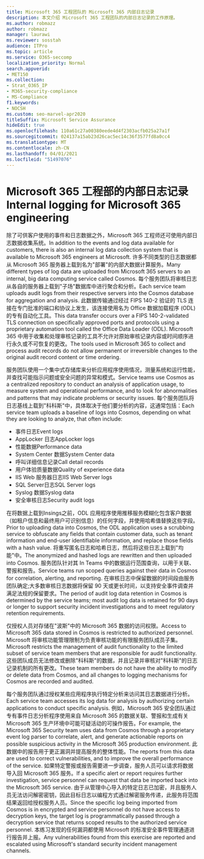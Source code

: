 ```yaml
---
title: Microsoft 365 工程团队的 Microsoft 365 内部日志记录
description: 本文介绍 Microsoft 365 工程团队的内部日志记录的工作原理。
ms.author: robmazz
author: robmazz
manager: laurawi
ms.reviewer: sosstah
audience: ITPro
ms.topic: article
ms.service: O365-seccomp
localization_priority: Normal
search.appverid:
- MET150
ms.collection:
- Strat_O365_IP
- M365-security-compliance
- MS-Compliance
f1.keywords:
- NOCSH
ms.custom: seo-marvel-apr2020
titleSuffix: Microsoft Service Assurance
hideEdit: true
ms.openlocfilehash: 110a61c27a00380eede4d4f2303acfb025a27a1f
ms.sourcegitcommit: 024137a15ab23d26cac5ec14c36f3577fd8a0cc4
ms.translationtype: MT
ms.contentlocale: zh-CN
ms.lasthandoff: 04/01/2021
ms.locfileid: "51497076"
---
```

# <a name="internal-logging-for-microsoft-365-engineering"></a><span data-ttu-id="ef257-103">Microsoft 365 工程部的内部日志记录</span><span class="sxs-lookup"><span data-stu-id="ef257-103">Internal logging for Microsoft 365 engineering</span></span>

<span data-ttu-id="ef257-104">除了可供客户使用的事件和日志数据之外，Microsoft 365 工程师还可使用内部日志数据收集系统。</span><span class="sxs-lookup"><span data-stu-id="ef257-104">In addition to the events and log data available for customers, there is also an internal log data collection system that is available to Microsoft 365 engineers at Microsoft.</span></span> <span data-ttu-id="ef257-105">许多不同类型的日志数据都从 Microsoft 365 服务器上载到名为"部署"的内部大数据计算服务。</span><span class="sxs-lookup"><span data-stu-id="ef257-105">Many different types of log data are uploaded from Microsoft 365 servers to an internal, big data computing service called Cosmos.</span></span> <span data-ttu-id="ef257-106">每个服务团队将审核日志从各自的服务器上载到"子场"数据库中进行聚合和分析。</span><span class="sxs-lookup"><span data-stu-id="ef257-106">Each service team uploads audit logs from their respective servers into the Cosmos database for aggregation and analysis.</span></span> <span data-ttu-id="ef257-107">此数据传输通过经过 FIPS 140-2 验证的 TLS 连接在专门批准的端口和协议上发生，该连接使用名为 Office 数据加载程序 (ODL) 的专有自动化工具。</span><span class="sxs-lookup"><span data-stu-id="ef257-107">This data transfer occurs over a FIPS 140-2-validated TLS connection on specifically approved ports and protocols using a proprietary automation tool called the Office Data Loader (ODL).</span></span> <span data-ttu-id="ef257-108">Microsoft 365 中用于收集和处理审核记录的工具不允许对原始审核记录内容或时间顺序进行永久或不可恢复的更改。</span><span class="sxs-lookup"><span data-stu-id="ef257-108">The tools used in Microsoft 365 to collect and process audit records do not allow permanent or irreversible changes to the original audit record content or time ordering.</span></span>

<span data-ttu-id="ef257-109">服务团队使用一个集中式存储库来分析应用程序使用情况，测量系统和运行性能，并查找可能指示问题或安全问题的异常和模式。</span><span class="sxs-lookup"><span data-stu-id="ef257-109">Service teams use Cosmos as a centralized repository to conduct an analysis of application usage, to measure system and operational performance, and to look for abnormalities and patterns that may indicate problems or security issues.</span></span> <span data-ttu-id="ef257-110">每个服务团队将日志基线上载到"科科斯"中，具体取决于他们要分析的内容，这通常包括：</span><span class="sxs-lookup"><span data-stu-id="ef257-110">Each service team uploads a baseline of logs into Cosmos, depending on what they are looking to analyze, that often include:</span></span>

- <span data-ttu-id="ef257-111">事件日志</span><span class="sxs-lookup"><span data-stu-id="ef257-111">Event logs</span></span>
- <span data-ttu-id="ef257-112">AppLocker 日志</span><span class="sxs-lookup"><span data-stu-id="ef257-112">AppLocker logs</span></span>
- <span data-ttu-id="ef257-113">性能数据</span><span class="sxs-lookup"><span data-stu-id="ef257-113">Performance data</span></span>
- <span data-ttu-id="ef257-114">System Center 数据</span><span class="sxs-lookup"><span data-stu-id="ef257-114">System Center data</span></span>
- <span data-ttu-id="ef257-115">呼叫详细信息记录</span><span class="sxs-lookup"><span data-stu-id="ef257-115">Call detail records</span></span>
- <span data-ttu-id="ef257-116">用户体验质量数据</span><span class="sxs-lookup"><span data-stu-id="ef257-116">Quality of experience data</span></span>
- <span data-ttu-id="ef257-117">IIS Web 服务器日志</span><span class="sxs-lookup"><span data-stu-id="ef257-117">IIS Web Server logs</span></span>
- <span data-ttu-id="ef257-118">SQL Server日志</span><span class="sxs-lookup"><span data-stu-id="ef257-118">SQL Server logs</span></span>
- <span data-ttu-id="ef257-119">Syslog 数据</span><span class="sxs-lookup"><span data-stu-id="ef257-119">Syslog data</span></span>
- <span data-ttu-id="ef257-120">安全审核日志</span><span class="sxs-lookup"><span data-stu-id="ef257-120">Security audit logs</span></span>

<span data-ttu-id="ef257-121">在将数据上载到Insings之前，ODL 应用程序使用推移服务模糊化包含客户数据（如租户信息和最终用户可识别信息）的任何字段，并使用哈希值替换这些字段。</span><span class="sxs-lookup"><span data-stu-id="ef257-121">Prior to uploading data into Cosmos, the ODL application uses a scrubbing service to obfuscate any fields that contain customer data, such as tenant information and end-user identifiable information, and replace those fields with a hash value.</span></span> <span data-ttu-id="ef257-122">将重写匿名日志和哈希日志，然后将这些日志上载到"均能"中。</span><span class="sxs-lookup"><span data-stu-id="ef257-122">The anonymized and hashed logs are rewritten and then uploaded into Cosmos.</span></span> <span data-ttu-id="ef257-123">服务团队针对其 In Teams 中的数据运行范围查询，以用于关联、警报和报告。</span><span class="sxs-lookup"><span data-stu-id="ef257-123">Service teams run scoped queries against their data in Cosmos for correlation, alerting, and reporting.</span></span> <span data-ttu-id="ef257-124">在审核日志中保留数据的时间段由服务团队确定;大多数审核日志数据将保留 90 天或更长时间，以支持安全事件调查并满足法规的保留要求。</span><span class="sxs-lookup"><span data-stu-id="ef257-124">The period of audit log data retention in Cosmos is determined by the service teams; most audit log data is retained for 90 days or longer to support security incident investigations and to meet regulatory retention requirements.</span></span>

<span data-ttu-id="ef257-125">仅授权人员对存储在"波斯"中的 Microsoft 365 数据的访问权限。</span><span class="sxs-lookup"><span data-stu-id="ef257-125">Access to Microsoft 365 data stored in Cosmos is restricted to authorized personnel.</span></span> <span data-ttu-id="ef257-126">Microsoft 将审核功能管理限制为负责审核功能的有限服务团队成员子集。</span><span class="sxs-lookup"><span data-stu-id="ef257-126">Microsoft restricts the management of audit functionality to the limited subset of service team members that are responsible for audit functionality.</span></span> <span data-ttu-id="ef257-127">这些团队成员无法修改或删除"科科斯"的数据，并且记录并审核对"科科斯"的日志记录机制的所有更改。</span><span class="sxs-lookup"><span data-stu-id="ef257-127">These team members do not have the ability to modify or delete data from Cosmos, and all changes to logging mechanisms for Cosmos are recorded and audited.</span></span>

<span data-ttu-id="ef257-128">每个服务团队通过授权某些应用程序执行特定分析来访问其日志数据进行分析。</span><span class="sxs-lookup"><span data-stu-id="ef257-128">Each service team accesses its log data for analysis by authorizing certain applications to conduct specific analysis.</span></span> <span data-ttu-id="ef257-129">例如，Microsoft 365 安全团队通过专有事件日志分析程序使用来自 Microsoft 365 的数据关联、警报和生成有关 Microsoft 365 生产环境中可能可疑活动的可操作报告。</span><span class="sxs-lookup"><span data-stu-id="ef257-129">For example, the Microsoft 365 Security team uses data from Cosmos through a proprietary event log parser to correlate, alert, and generate actionable reports on possible suspicious activity in the Microsoft 365 production environment.</span></span> <span data-ttu-id="ef257-130">此数据中的报告用于更正漏洞并提高服务的整体性能。</span><span class="sxs-lookup"><span data-stu-id="ef257-130">The reports from this data are used to correct vulnerabilities, and to improve the overall performance of the service.</span></span> <span data-ttu-id="ef257-131">如果特定警报或报告需要进一步调查，服务人员可以请求将数据导入回 Microsoft 365 服务。</span><span class="sxs-lookup"><span data-stu-id="ef257-131">If a specific alert or report requires further investigation, service personnel can request that data be imported back into the Microsoft 365 service.</span></span> <span data-ttu-id="ef257-132">由于从管理中心导入的特定日志已加密，并且服务人员无法访问解密密钥，因此目标日志以编程方式通过解密服务传递，此服务将范围结果返回给授权服务人员。</span><span class="sxs-lookup"><span data-stu-id="ef257-132">Since the specific log being imported from Cosmos is in encrypted and service personnel do not have access to decryption keys, the target log is programmatically passed through a decryption service that returns scoped results to the authorized service personnel.</span></span> <span data-ttu-id="ef257-133">本练习发现的任何漏洞都使用 Microsoft 的标准安全事件管理通道进行报告并上报。</span><span class="sxs-lookup"><span data-stu-id="ef257-133">Any vulnerabilities found from this exercise are reported and escalated using Microsoft's standard security incident management channels.</span></span>
